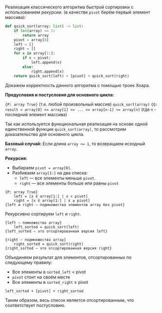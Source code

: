 Реализация классического алгоритма быстрой сортировки с использованием рекурсии.
(в качестве `pivot` берём первый элемент массива):

```python
def quick_sort(array: list) -> list:
	if len(array) <= 1:
        return array
	pivot = array[0]
	left = []
	right = []
	for x in array[1:]:
		if x < pivot:
			left.append(x)
		else:
			right.append(x)
	return quick_sort(left) + [pivot] + quick_sort(right)
```

Докажем корректность данного алгоритма с помощью троек Хоара.

**Предусловия и постусловия для основного цикла:**

`{P: array True}` (т.е. любой произвольный массив)
`quick_sort(array)` 
`{Q: result = array[0] <= array[1] <= ... <= array[n-1] <= array[n]` (где `n` - последний элемент массива)

Так как используется функциональная реализация на основе одной единственной функции `quick_sort(array)`, то рассмотрим доказательство для основного цикла.

**Базовый случай:** 
Если длина `array <= 1`, то возвращаем исходный `array`.

**Рекурсия:**
- Выбираем `pivot = array[0]`.
- Разбиваем `array[1:]` на два списка:
    - `left` — все элементы меньше `pivot`.
    - `right` — все элементы больше или равны `pivot`

```text
{P: array True}
    left = [x ∈ array[1:] | x < pivot]
    right = [x ∈ array[1:] | x ≥ pivot]
{left и right — подмножества элементов array без pivot}
```

Рекурсивно сортируем `left` и `right`.

```text
{left — помножество array}
    left_sorted = quick_sort(left)
{left_sorted — это отсортированная версия left}

{right — подмножество array}
    right_sorted = quick_sort(right)
{right_sorted — это отсортированная версия right}
```

Объединяем результат для элементов, отсортированных по следующему правилу:
- Все элементы в `sorted_left` < pivot
- `pivot` стоит на своём месте
- Все элементы в `sorted_right` ≥ pivot

```text
left_sorted + [pivot] + right_sorted
```

Таким образом, весь список является отсортированным, что соответствует постусловию.


